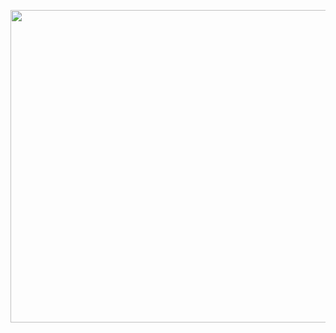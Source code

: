 <p align="center">
<img align="center" width="700" height="500" src="https://user-images.githubusercontent.com/61768243/77709561-e2942980-6fa1-11ea-8a3a-afa8b7573355.png">
</p>
